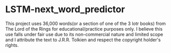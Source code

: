 # LSTM-next_word_predictor

This project uses 36,000 words(or a section of one of the 3 lotr books) from The Lord of the Rings for educational/practice purposes only.
I believe this use falls under fair use due to its non-commercial nature and limited scope and I attribute the text to J.R.R. Tolkien and respect the copyright holder's rights.
